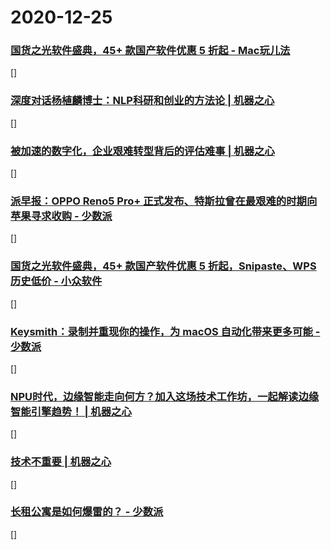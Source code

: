 
# 2020-12-25

### [国货之光软件盛典，45+ 款国产软件优惠 5 折起 - Mac玩儿法](https://www.waerfa.com/45-chinese-mac-apps-on-sale)

[]

### [深度对话杨植麟博士：NLP科研和创业的方法论 | 机器之心](https://www.jiqizhixin.com/articles/2020-12-24-5)

[]

### [被加速的数字化，企业艰难转型背后的评估难事 | 机器之心](https://www.jiqizhixin.com/articles/2020-12-25)

[]

### [派早报：OPPO Reno5 Pro+ 正式发布、特斯拉曾在最艰难的时期向苹果寻求收购 - 少数派](https://sspai.com/post/64216)

[]

### [国货之光软件盛典，45+ 款国产软件优惠 5 折起，Snipaste、WPS 历史低价 - 小众软件](https://www.appinn.com/lizhi-guohuo-2020/)

[]

### [Keysmith：录制并重现你的操作，为 macOS 自动化带来更多可能 - 少数派](https://sspai.com/post/64173)

[]

### [NPU时代，边缘智能走向何方？加入这场技术工作坊，一起解读边缘智能引擎趋势！ | 机器之心](https://www.jiqizhixin.com/articles/2020-12-25-8)

[]

### [技术不重要 | 机器之心](https://www.jiqizhixin.com/articles/2020-12-25-7)

[]

### [长租公寓是如何爆雷的？ - 少数派](https://sspai.com/post/64223)

[]